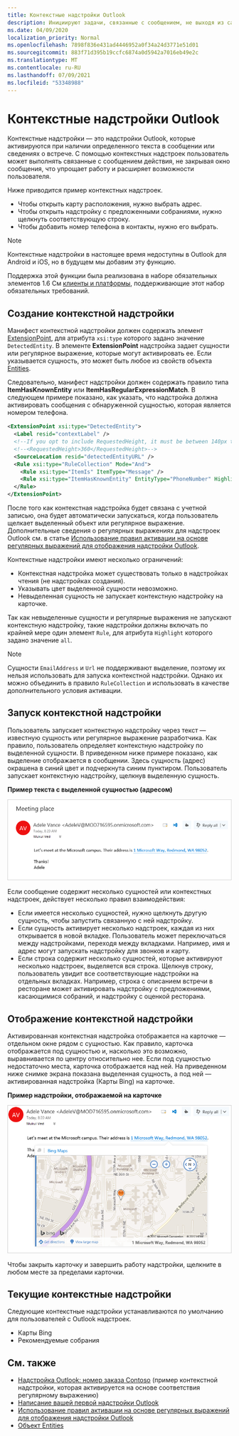 ```yaml
---
title: Контекстные надстройки Outlook
description: Инициируют задачи, связанные с сообщением, не выходя из самого сообщения, что обеспечивает большее удобство и богатый пользовательский опыт
ms.date: 04/09/2020
localization_priority: Normal
ms.openlocfilehash: 7898f836e431ad4446952a0f34a24d3771e51d01
ms.sourcegitcommit: 883f71d395b19ccfc6874a0d5942a7016eb49e2c
ms.translationtype: MT
ms.contentlocale: ru-RU
ms.lasthandoff: 07/09/2021
ms.locfileid: "53348988"
---
```

# <a name="contextual-outlook-add-ins"></a>Контекстные надстройки Outlook

Контекстные надстройки — это надстройки Outlook, которые активируются при наличии определенного текста в сообщении или сведениях о встрече. С помощью контекстных надстроек пользователь может выполнять связанные с сообщением действия, не закрывая окно сообщения, что упрощает работу и расширяет возможности пользователя.

Ниже приводится пример контекстных надстроек.

- Чтобы открыть карту расположения, нужно выбрать адрес.
- Чтобы открыть надстройку с предложенными собраниями, нужно щелкнуть соответствующую строку.
- Чтобы добавить номер телефона в контакты, нужно его выбрать.


> [!NOTE]
> Контекстные надстройки в настоящее время недоступны в Outlook для Android и iOS, но в будущем мы добавим эту функцию.
>
> Поддержка этой функции была реализована в наборе обязательных элементов 1.6 См [клиенты и платформы](../reference/requirement-sets/outlook-api-requirement-sets.md#requirement-sets-supported-by-exchange-servers-and-outlook-clients), поддерживающие этот набор обязательных требований.

## <a name="how-to-make-a-contextual-add-in"></a>Создание контекстной надстройки

Манифест контекстной надстройки должен содержать элемент [ExtensionPoint](../reference/manifest/extensionpoint.md#detectedentity), для атрибута `xsi:type` которого задано значение `DetectedEntity`. В элементе **ExtensionPoint** надстройка задает сущности или регулярное выражение, которые могут активировать ее. Если указывается сущность, это может быть любое из свойств объекта [Entities](/javascript/api/outlook/office.entities).

Следовательно, манифест надстройки должен содержать правило типа **ItemHasKnownEntity** или **ItemHasRegularExpressionMatch**. В следующем примере показано, как указать, что надстройка должна активировать сообщения с обнаруженной сущностью, которая является номером телефона.

```XML
<ExtensionPoint xsi:type="DetectedEntity">
  <Label resid="contextLabel" />
  <!--If you opt to include RequestedHeight, it must be between 140px to 450px, inclusive.-->
  <!--<RequestedHeight>360</RequestedHeight>-->
  <SourceLocation resid="detectedEntityURL" />
  <Rule xsi:type="RuleCollection" Mode="And">
    <Rule xsi:type="ItemIs" ItemType="Message" />
    <Rule xsi:type="ItemHasKnownEntity" EntityType="PhoneNumber" Highlight="all" />
  </Rule>
</ExtensionPoint>
```

После того как контекстная надстройка будет связана с учетной записью, она будет автоматически запускаться, когда пользователь щелкает выделенный объект или регулярное выражение. Дополнительные сведения о регулярных выражениях для надстроек Outlook см. в статье [Использование правил активации на основе регулярных выражений для отображения надстройки Outlook](use-regular-expressions-to-show-an-outlook-add-in.md).

Контекстные надстройки имеют несколько ограничений:

- Контекстная надстройка может существовать только в надстройках чтения (не надстройках создания).
- Указывать цвет выделенной сущности невозможно.
- Невыделенная сущность не запускает контекстную надстройку на карточке.

Так как невыделенные сущности и регулярные выражения не запускают контекстную надстройку, такие надстройки должны включать по крайней мере один элемент `Rule`, для атрибута `Highlight` которого задано значение `all`.

> [!NOTE]
> Сущности `EmailAddress` и `Url` не поддерживают выделение, поэтому их нельзя использовать для запуска контекстной надстройки. Однако их можно объединить в правило `RuleCollection` и использовать в качестве дополнительного условия активации.

## <a name="how-to-launch-a-contextual-add-in"></a>Запуск контекстной надстройки

Пользователь запускает контекстную надстройку через текст — известную сущность или регулярное выражение разработчика. Как правило, пользователь определяет контекстную надстройку по выделенной сущности. В приведенном ниже примере показано, как выделение отображается в сообщении. Здесь сущность (адрес) окрашена в синий цвет и подчеркнута синим пунктиром. Пользователь запускает контекстную надстройку, щелкнув выделенную сущность. 

**Пример текста с выделенной сущностью (адресом)**

![Отображает выделенную сущность в электронной почте.](../images/outlook-detected-entity-highlight.png)
    
Если сообщение содержит несколько сущностей или контекстных надстроек, действует несколько правил взаимодействия:

- Если имеется несколько сущностей, нужно щелкнуть другую сущность, чтобы запустить связанную с ней надстройку.
- Если сущность активирует несколько надстроек, каждая из них открывается в новой вкладке. Пользователь может переключаться между надстройками, переходя между вкладками. Например, имя и адрес могут запускать надстройку для звонков и карту.
- Если строка содержит несколько сущностей, которые активируют несколько надстроек, выделяется вся строка. Щелкнув строку, пользователь увидит все соответствующие надстройки на отдельных вкладках. Например, строка с описанием встречи в ресторане может активировать надстройку с предложениями, касающимися собраний, и надстройку с оценкой ресторана.

## <a name="how-a-contextual-add-in-displays"></a>Отображение контекстной надстройки

Активированная контекстная надстройка отображается на карточке — отдельном окне рядом с сущностью. Как правило, карточка отображается под сущностью и, насколько это возможно, выравнивается по центру относительно нее. Если под сущностью недостаточно места, карточка отображается над ней. На приведенном ниже снимке экрана показана выделенная сущность, а под ней — активированная надстройка (Карты Bing) на карточке.

**Пример надстройки, отображаемой на карточке**

![Показывает контекстное приложение на карте.](../images/outlook-detected-entity-card.png)

Чтобы закрыть карточку и завершить работу надстройки, щелкните в любом месте за пределами карточки.

## <a name="current-contextual-add-ins"></a>Текущие контекстные надстройки

Следующие контекстные надстройки устанавливаются по умолчанию для пользователей с Outlook надстроек.

- Карты Bing
- Рекомендуемые собрания

## <a name="see-also"></a>См. также

- [Надстройка Outlook: номер заказа Contoso](https://github.com/OfficeDev/Outlook-Add-In-Contextual-Regex) (пример контекстной надстройки, которая активируется на основе соответствия регулярному выражению)
- [Написание вашей первой надстройки Outlook](../quickstarts/outlook-quickstart.md)
- [Использование правил активации на основе регулярных выражений для отображения надстройки Outlook](use-regular-expressions-to-show-an-outlook-add-in.md)
- [Объект Entities](/javascript/api/outlook/office.entities)

